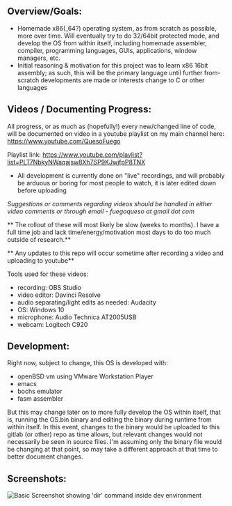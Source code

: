 Overview/Goals:
---------------
- Homemade x86(_64?) operating system, as from scratch as possible, more over time. Will eventually try to do 32/64bit protected mode, 
and develop the OS from within itself, including homemade assembler, compiler, programming languages, GUIs, applications, window managers, etc.
- Initial reasoning & motivation for this project was to learn x86 16bit assembly; as such, this will be the primary language until further from-scratch
developments are made or interests change to C or other languages

Videos / Documenting Progress:
------------------------------
All progress, or as much as (hopefully!) every new/changed line of code, will be documented on video in a youtube playlist on my main channel here:
https://www.youtube.com/QuesoFuego

Playlist link:
https://www.youtube.com/playlist?list=PLT7NbkyNWaqajsw8Xh7SP9KJwjfpP8TNX

- All development is currently done on "live" recordings, and will probably be arduous or boring for most people to watch, it is later edited down before uploading

*Suggestions or comments regarding videos should be handled in either video comments or through email - fuegoqueso at gmail dot com*

** The rollout of these will most likely be slow (weeks to months). I have a full time job and lack time/energy/motivation most days to do too much 
    outside of research.**
   
** Any updates to this repo will occur sometime after recording a video and uploading to youtube**

Tools used for these videos:
- recording: OBS Studio
- video editor: Davinci Resolve
- audio separating/light edits as needed: Audacity
- OS: Windows 10
- microphone: Audio Technica AT2005USB
- webcam: Logitech C920

Development:
------------
Right now, subject to change, this OS is developed with: 
- openBSD vm using VMware Workstation Player
- emacs
- bochs emulator
- fasm assembler

But this may change later on to more fully develop the OS within itself, that is, running the OS.bin binary and editing the binary during runtime from within itself.
In this event, changes to the binary would be uploaded to this gitlab (or other) repo as time allows, but relevant changes would not necessarily be seen in source 
files. I'm assuming only the binary file would be changing at that point, so may take a different approach at that time to better document changes.

Screenshots:
------------
![Basic Screenshot showing 'dir' command inside dev environment](https://gitlab.com/queso_fuego/quesos/-/blob/master/OS_Dev_1_2020_03_08.PNG "Basic Screenshot showing 'dir' command inside dev environment")
